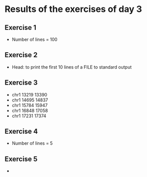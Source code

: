 # Results of the exercises of day 3

## Exercise 1
* Number of lines = 100

## Exercise 2
* Head: to print the first 10 lines of a FILE to standard output

## Exercise 3
* chr1    13219   13390
* chr1    14695   14837
* chr1    15784   15947
* chr1    16848   17058
* chr1    17231   17374

## Exercise 4
* Number of lines = 5

## Exercise 5
* 
